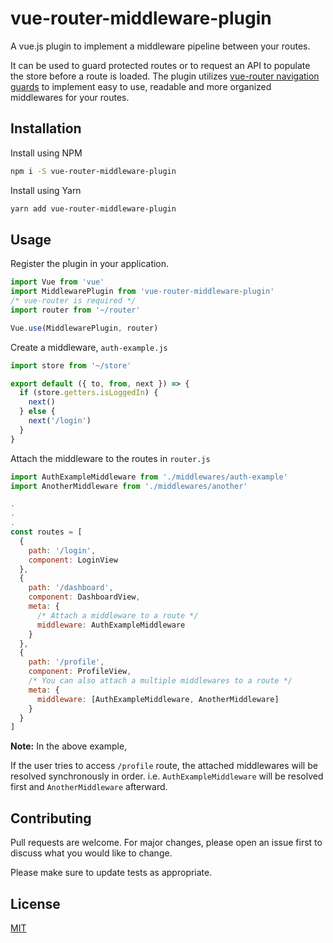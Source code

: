 # vue-router-middleware-plugin

A vue.js plugin to implement a middleware pipeline between your routes.

It can be used to guard protected routes or to request an API to populate the store before a route is loaded.
The plugin utilizes [vue-router navigation guards](https://router.vuejs.org/guide/advanced/navigation-guards.html) to implement easy to use, readable and more organized middlewares for your routes.

## Installation

Install using NPM

```bash
npm i -S vue-router-middleware-plugin
```

Install using Yarn

```bash
yarn add vue-router-middleware-plugin
```

## Usage

Register the plugin in your application.

```javascript
import Vue from 'vue'
import MiddlewarePlugin from 'vue-router-middleware-plugin'
/* vue-router is required */
import router from '~/router'

Vue.use(MiddlewarePlugin, router)
```

Create a middleware, `auth-example.js`

```javascript
import store from '~/store'

export default ({ to, from, next }) => {
  if (store.getters.isLoggedIn) {
    next()
  } else {
    next('/login')
  }
}
```

Attach the middleware to the routes in `router.js`

```javascript
import AuthExampleMiddleware from './middlewares/auth-example'
import AnotherMiddleware from './middlewares/another'

.
.
.
const routes = [
  {
    path: '/login',
    component: LoginView
  },
  {
    path: '/dashboard',
    component: DashboardView,
    meta: {
      /* Attach a middleware to a route */
      middleware: AuthExampleMiddleware
    }
  },
  {
    path: '/profile',
    component: ProfileView,
    /* You can also attach a multiple middlewares to a route */
    meta: {
      middleware: [AuthExampleMiddleware, AnotherMiddleware]
    }
  }
]

```

**Note:** In the above example,

If the user tries to access `/profile` route, the attached middlewares will be resolved synchronously in order. i.e. `AuthExampleMiddleware` will be resolved first and `AnotherMiddleware` afterward.

## Contributing

Pull requests are welcome. For major changes, please open an issue first to discuss what you would like to change.

Please make sure to update tests as appropriate.

## License

[MIT](https://choosealicense.com/licenses/mit/)
